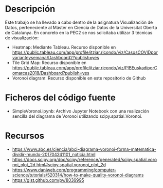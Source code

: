 # Descripción
Este trabajo se ha llevado a cabo dentro de la asignatura Visualización de Datos, perteneciente al Máster en Ciencia de Datos de la Universitat Oberta de Catalunya. En concreto en la PEC2 se nos solicitaba utilizar 3 técnicas de visualización:

* Heatmap: Mediante Tableau. Recurso disponible en https://public.tableau.com/app/profile/itziar.ricondo/viz/CasosCOVIDporvarianteysemana/Dashboard2?publish=yes
* Tile Grid Map: Recurso disponible en https://public.tableau.com/app/profile/itziar.ricondo/viz/PIBEuskadiporComarcas2018/Dashboard?publish=yes
* Voronoi diagram: Recurso disponible en este repositorio de Github

# Ficheros del código fuente

* SimpleVoronoi.ipynb: Archivo Jupyter Notebook con una realización sencilla del diagrama de Voronoi utilizando scipy.spatial.Voronoi. 

# Recursos
  - https://www.abc.es/ciencia/abci-diagrama-voronoi-forma-matematica-dividir-mundo-201704241101_noticia.html
  - https://docs.scipy.org/doc/scipy/reference/generated/scipy.spatial.voronoi_plot_2d.html#scipy.spatial.voronoi_plot_2d
  - https://www.daniweb.com/programming/computer-science/tutorials/520314/how-to-make-quality-voronoi-diagrams
  - https://gist.github.com/pv/8036995
